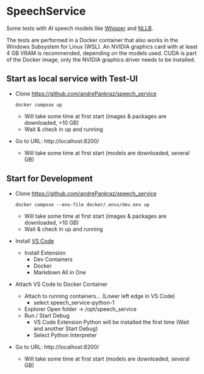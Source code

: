 <!---
This file was created by ]init[ AG 2022.
-->

# SpeechService

Some tests with AI speech models like [Whisper](https://github.com/openai/whisper) and [NLLB](https://github.com/facebookresearch/fairseq/tree/nllb).

The tests are performed in a Docker container that also works in the Windows Subsystem for Linux (WSL).
An NVIDIA graphics card with at least 4 GB VRAM is recommended, depending on the models used.
CUDA is part of the Docker image, only the NVIDIA graphics driver needs to be installed.

## Start as local service with Test-UI

- Clone https://github.com/andrePankraz/speech_service

      docker compose up

  - Will take some time at first start (images & packages are downloaded, >10 GB)
  - Wait & check in up and running
- Go to URL: http://localhost:8200/
  - Will take some time at first start (models are downloaded, several GB)

## Start for Development

- Clone https://github.com/andrePankraz/speech_service

      docker compose --env-file docker/.envs/dev.env up

  - Will take some time at first start (images & packages are downloaded, >10 GB)
  - Wait & check in up and running
- Install [VS Code](https://code.visualstudio.com/)
  - Install Extension
    - Dev Containers
    - Docker
    - Markdown All in One
- Attach VS Code to Docker Container
  - Attach to running containers... (Lower left edge in VS Code)
    - select speech_service-python-1
  - Explorer Open folder -> /opt/speech_service
  - Run / Start Debug
    - VS Code Extension Python will be installed the first time (Wait and another Start Debug)
    - Select Python Interpreter
- Go to URL: http://localhost:8200/
  - Will take some time at first start (models are downloaded, several GB)
